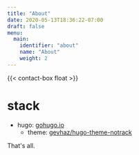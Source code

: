 ```yaml
---
title: "About"
date: 2020-05-13T18:36:22-07:00
draft: false
menu:
  main:
    identifier: "about"
    name: "About"
    weight: 2
---
```


{{< contact-box float >}}

# stack
* hugo: [gohugo.io](https://gohugo.io/)
  * theme: [gevhaz/hugo-theme-notrack](https://github.com/gevhaz/hugo-theme-notrack)

That's all.
